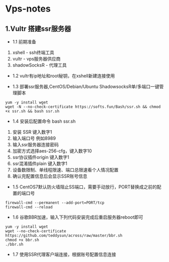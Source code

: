 # Vps-notes

## 1.Vultr 搭建ssr服务器

* 1.1 前期准备
1. xshell - ssh终端工具
2. vultr - vps服务器供应商
3. shadowSocksR - 代理工具

* 1.2 vultr有ip地址和root秘钥，在xshell新建连接使用

* 1.3 部署ssr服务器,CentOS/Debian/Ubuntu ShadowsocksR单/多端口一键管理脚本

```dos
yum -y install wget
wget -N --no-check-certificate https://softs.fun/Bash/ssr.sh && chmod +x ssr.sh && bash ssr.sh
```

* 1.4 安装后配置命令 bash ssr.sh
1. 安装 SSR 键入数字1
2. 输入端口号 例如8989
3. 输入ssr服务器连接密码
4. 加密方式选择aes-256-cfg，键入数字10
5. ssr协议插件origin 键入数字1
6. ssr混淆插件plain 键入数字1
7. 设备数限制、单线程限速、端口总限速看个人情况配置
8. 确认完配置信息后会显示SSR账号信息

* 1.5 CentOS7默认防火墙阻止SS端口，需要手动放行，PORT替换成之前的配置的端口号

```dos
firewall-cmd --permanent --add-port=PORT/tcp
firewall-cmd --reload
```

* 1.6 谷歌BBR加速，输入下列代码安装完成后重启服务器reboot即可

```dos
yum -y install wget
wget --no-check-certificate https://github.com/teddysun/across/raw/master/bbr.sh
chmod +x bbr.sh
./bbr.sh
```

* 1.7 使用SSR代理客户端连接，根据账号配置信息连接